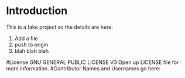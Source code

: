 # Introduction
This is a fake project so the details are here:
1. Add a file
2. push to origin
3. blah blah blah

#License
 GNU GENERAL PUBLIC LICENSE V3 Open up LICENSE file for more information.
#Contributor Names and Usernames go here:


